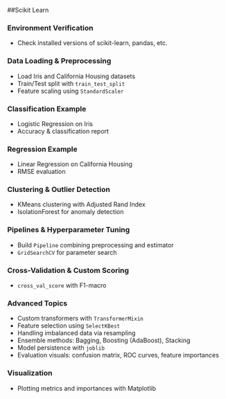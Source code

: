 ##Scikit Learn

### Environment Verification
- Check installed versions of scikit-learn, pandas, etc.

### Data Loading & Preprocessing
- Load Iris and California Housing datasets  
- Train/Test split with `train_test_split`  
- Feature scaling using `StandardScaler`

### Classification Example
- Logistic Regression on Iris  
- Accuracy & classification report

### Regression Example
- Linear Regression on California Housing  
- RMSE evaluation

### Clustering & Outlier Detection
- KMeans clustering with Adjusted Rand Index  
- IsolationForest for anomaly detection

### Pipelines & Hyperparameter Tuning
- Build `Pipeline` combining preprocessing and estimator  
- `GridSearchCV` for parameter search

### Cross-Validation & Custom Scoring
- `cross_val_score` with F1-macro

### Advanced Topics
- Custom transformers with `TransformerMixin`  
- Feature selection using `SelectKBest`  
- Handling imbalanced data via resampling  
- Ensemble methods: Bagging, Boosting (AdaBoost), Stacking  
- Model persistence with `joblib`  
- Evaluation visuals: confusion matrix, ROC curves, feature importances

### Visualization
- Plotting metrics and importances with Matplotlib  
